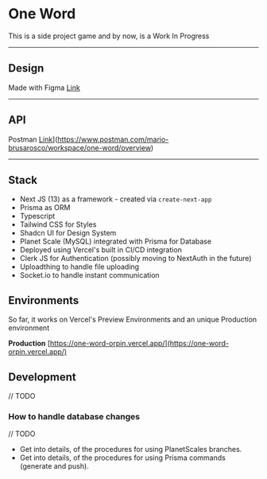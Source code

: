 # One Word

This is a side project game and by now, is a Work In Progress

---

## Design

Made with Figma 
[Link](https://www.figma.com/file/lTIxelelnjm83MiROxrlTe/One-Word?type=design&node-id=0%3A1&mode=design&t=8IL9mMSoloe1bCnK-1)

---

## API

Postman
[Link]([https://www.figma.com/file/lTIxelelnjm83MiROxrlTe/One-Word?type=design&node-id=0%3A1&mode=design&t=8IL9mMSoloe1bCnK-1)](https://www.postman.com/mario-brusarosco/workspace/one-word/overview)

---


## Stack

- Next JS (13) as a framework - created via `create-next-app`
- Prisma as ORM
- Typescript
- Tailwind CSS for Styles
- Shadcn UI for Design System
- Planet Scale (MySQL) integrated with Prisma for Database
- Deployed using Vercel's built in CI/CD integration
- Clerk JS for Authentication (possibly moving to NextAuth in the future)
- Uploadthing to handle file uploading
- Socket.io to handle instant communication

## Environments

So far, it works on Vercel's Preview Environments and an unique Production environment

**Production**
[https://one-word-orpin.vercel.app/](https://one-word-orpin.vercel.app/)

## Development

// TODO

### How to handle database changes

// TODO

- Get into details, of the procedures for using PlanetScales branches.
- Get into details, of the procedures for using Prisma commands (generate and push).
